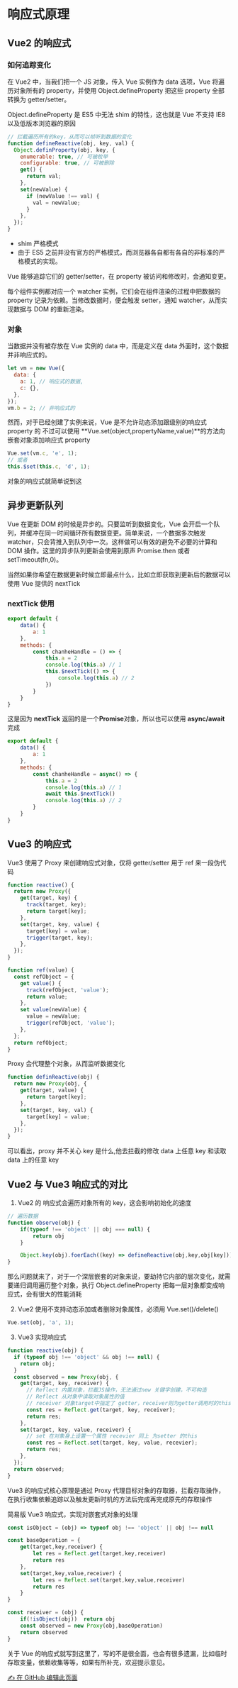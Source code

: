 # 响应式原理

## Vue2 的响应式

### 如何追踪变化

在 Vue2 中，当我们把一个 JS 对象，传入 Vue 实例作为 data 选项，Vue 将遍历对象所有的 property，并使用 Object.defineProperty 把这些 property 全部转换为 getter/setter。

Object.defineProperty 是 ES5 中无法 shim 的特性，这也就是 Vue 不支持 IE8 以及低版本浏览器的原因

```js
// 拦截遍历所有的key，从而可以帧听到数据的变化
function defineReactive(obj, key, val) {
  Object.definProperty(obj, key, {
    enumerable: true, // 可被枚举
    configurable: true, // 可被删除
    get() {
      return val;
    },
    set(newValue) {
      if (newValue !== val) {
        val = newValue;
      }
    },
  });
}
```

- shim 严格模式
- 由于 ES5 之前并没有官方的严格模式，而浏览器各自都有各自的非标准的严格模式的实现。

Vue 能够追踪它们的 getter/setter，在 property 被访问和修改时，会通知变更。

每个组件实例都对应一个 watcher 实例，它们会在组件渲染的过程中把数据的 property 记录为依赖。当修改数据时，便会触发 setter，通知 watcher，从而实现数据与 DOM 的重新渲染。

### 对象

当数据并没有被存放在 Vue 实例的 data 中，而是定义在 data 外面时，这个数据并非响应式的。

```js
let vm = new Vue({
  data: {
    a: 1, // 响应式的数据,
    c: {},
  },
});
vm.b = 2; // 非响应式的
```

然而，对于已经创建了实例来说，Vue 是不允许动态添加跟级别的响应式 property 的
不过可以使用 **Vue.set(object,propertyName,value)**的方法向嵌套对象添加响应式 property

```js
Vue.set(vm.c, 'e', 1);
// 或者
this.$set(this.c, 'd', 1);
```

对象的响应式就简单说到这

## 异步更新队列

Vue 在更新 DOM 的时候是异步的。只要监听到数据变化，Vue 会开启一个队列，并缓冲在同一时间循环所有数据变更。简单来说，一个数据多次触发 watcher，只会背推入到队列中一次。这样做可以有效的避免不必要的计算和 DOM 操作。这里的异步队列更新会使用到原声 Promise.then 或者 setTimeout(fn,0)。

当然如果你希望在数据更新时候立即最点什么，比如立即获取到更新后的数据可以使用 Vue 提供的 nextTick

### nextTick 使用

```js
export default {
    data() {
        a: 1
    },
    methods: {
        const chanheHandle = () => {
            this.a = 2
            console.log(this.a) // 1
            this.$nextTick(() => {
                console.log(this.a) // 2
            })
        }
    }
}
```

这是因为 **nextTick** 返回的是一个**Promise**对象，所以也可以使用 **async/await**完成

```js
export default {
    data() {
        a: 1
    },
    methods: {
        const chanheHandle = async() => {
            this.a = 2
            console.log(this.a) // 1
            await this.$nextTick()
            console.log(this.a) // 2
        }
    }
}
```

## Vue3 的响应式

Vue3 使用了 Proxy 来创建响应式对象，仅将 getter/setter 用于 ref
来一段伪代码

```js
function reactive() {
  return new Proxy({
    get(target, key) {
      track(target, key);
      return target[key];
    },
    set(target, key, value) {
      target[key] = value;
      trigger(target, key);
    },
  });
}

function ref(value) {
  const refObject = {
    get value() {
      track(refObject, 'value');
      return value;
    },
    set value(newValue) {
      value = newValue;
      trigger(refObject, 'value');
    },
  };
  return refObject;
}
```

Proxy 会代理整个对象，从而监听数据变化

```js
function definReactive(obj) {
  return new Proxy(obj, {
    get(target, value) {
      return target[key];
    },
    set(target, key, val) {
      target[key] = value;
    },
  });
}
```

可以看出，proxy 并不关心 key 是什么,他去拦截的修改 data 上任意 key 和读取 data 上的任意 key

## Vue2 与 Vue3 响应式的对比

1.  Vue2 的 响应式会遍历对象所有的 key，这会影响初始化的速度

```js
// 遍历数据
function observe(obj) {
    if(typeof !== 'object' || obj === null) {
        return obj
    }

    Object.key(obj).foerEach((key) => defineReactive(obj,key,obj[key]))
}
```

那么问题就来了，对于一个深层嵌套的对象来说，要劫持它内部的层次变化，就需要递归调用遍历整个对象，执行 Object.defineProperty 把每一层对象都变成响应式，会有很大的性能消耗

2. Vue2 使用不支持动态添加或者删除对象属性，必须用 Vue.set()/delete()

```js
Vue.set(obj, 'a', 1);
```

3. Vue3 实现响应式

```js
function reactive(obj) {
  if (typeof obj !== 'object' && obj !== null) {
    return obj;
  }
  const observed = new Proxy(obj, {
    get(target, key, receiver) {
      // Reflect 内置对象，拦截JS操作，无法通过new 关键字创建，不可构造
      // Reflect 从对象中读取对象属性的值
      // receiver 对象target中指定了 getter，receiver则为getter调用时的this值
      const res = Reflect.get(target, key, receiver);
      return res;
    },
    set(target, key, value, receiver) {
      // set 在对象身上设置一个属性 recevier 同上 为setter 的this
      const res = Reflect.set(target, key, value, recevier);
      return res;
    },
  });
  return observed;
}
```

Vue3 的响应式核心原理是通过 Proxy 代理目标对象的存取器，拦截存取操作，在执行收集依赖追踪以及触发更新时机的方法后完成再完成原先的存取操作

简易版 Vue3 响应式，实现对嵌套式对象的处理

```js
const isObject = (obj) => typeof obj !== 'object' || obj !== null

const baseOperation = {
    get(target,key,receiver) {
        let res = Reflect.get(target,key,receiver)
        return res
    },
    set(target,key,value,receiver) {
        let res = Reflect.set(target,key,value,receiver)
        return res
    }
}

const receiver = (obj) {
    if(!isObject(obj))  return obj
    const observed = new Proxy(obj,baseOperation)
    return observed
}
```

关于 Vue 的响应式就写到这里了，写的不是很全面，也会有很多遗漏，比如临时存取变量，依赖收集等等，如果有所补充，欢迎提示意见。

[✍️ 在 GitHub 编辑此页面](https://github.com/liuyiapple/MyBlog/blob/main/docs/Vue/2.reactive.md)

<el-backtop :right="100" :bottom="100" >
<el-icon :color="'#000'"><Top /></el-icon>  
</el-backtop>
